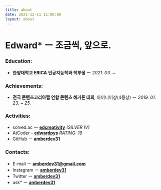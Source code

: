 ```yaml
---
title: about
date: 2021-12-11 11:00:00
layout: about
---
```



# Edward* ー 조금씩, 앞으로.


### Education:
* **한양대학교 ERICA 인공지능학과 학부생** ー *2021. 03. ~*

### Achievements: 
* **전국 콘텐츠코리아랩 연합 콘텐츠 해커톤 대회**, 아이디어상(4등상) ー *2019. 01. 23. ~ 25.*

### Activities:
* solved.ac ー [**edcreativity**](https://solved.ac/edcreativity) *(SILVER IV)*
* AtCoder - [**edwardpys**](https://atcoder.jp/users/edwardpys) *RATING: 19*
* GitHub ー [**amberdev31**](https://github.com/amberdev31)

### Contacts:
* E-mail ー **amberdev31@gmail.com**
* Instagram ー [**amberdev31**](https://instagram.com/amberdev31)
* Twitter ー [**amberdev31**](https://twitter.com/sudachipasta)
* ask* ー [**amberdev31**](https://ask.shiftp.sh/sudachipasta)
